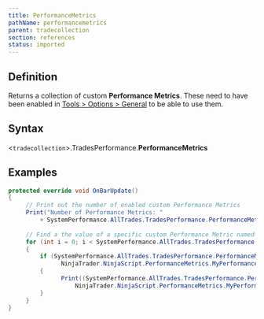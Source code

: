 ```yaml
---
title: PerformanceMetrics
pathName: performancemetrics
parent: tradecollection
section: references
status: imported
---
```


## Definition

Returns a collection of custom **Performance Metrics**. These need to have been enabled in [Tools > Options > General](general_section) to be able to use them.

## Syntax

<`tradecollection`>.TradesPerformance.**PerformanceMetrics**

## Examples

```csharp
protected override void OnBarUpdate()
{
     // Print out the number of enabled custom Performance Metrics
     Print("Number of Performance Metrics: "
         + SystemPerformance.AllTrades.TradesPerformance.PerformanceMetrics.Length);
 
     // Find a the value of a specific custom Performance Metric named "MyPerformanceMetric"
     for (int i = 0; i < SystemPerformance.AllTrades.TradesPerformance.PerformanceMetrics.Length; i++)
     {
         if (SystemPerformance.AllTrades.TradesPerformance.PerformanceMetrics[i] is 
               NinjaTrader.NinjaScript.PerformanceMetrics.MyPerformanceMetric)
         {
               Print((SystemPerformance.AllTrades.TradesPerformance.PerformanceMetrics[i] as 
                   NinjaTrader.NinjaScript.PerformanceMetrics.MyPerformanceMetric).Values[0]);
         }
     }
}
```
